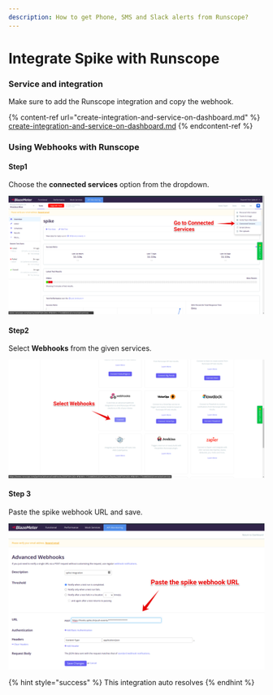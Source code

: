 ```yaml
---
description: How to get Phone, SMS and Slack alerts from Runscope?
---
```


# Integrate Spike with Runscope

### Service and integration

Make sure to add the Runscope integration and copy the webhook.

{% content-ref url="create-integration-and-service-on-dashboard.md" %}
[create-integration-and-service-on-dashboard.md](create-integration-and-service-on-dashboard.md)
{% endcontent-ref %}



### Using Webhooks with Runscope

#### Step1

Choose the **connected services** option from the dropdown.

![choose connected services](<../.gitbook/assets/Group 1 (6).png>)



#### Step2

Select **Webhooks** from the given services.

![Select webhooks](<../.gitbook/assets/Group 2 (7).png>)

#### Step 3

Paste the spike webhook URL and save.

![](<../.gitbook/assets/Group 3 (5).png>)



{% hint style="success" %}
This integration auto resolves
{% endhint %}
